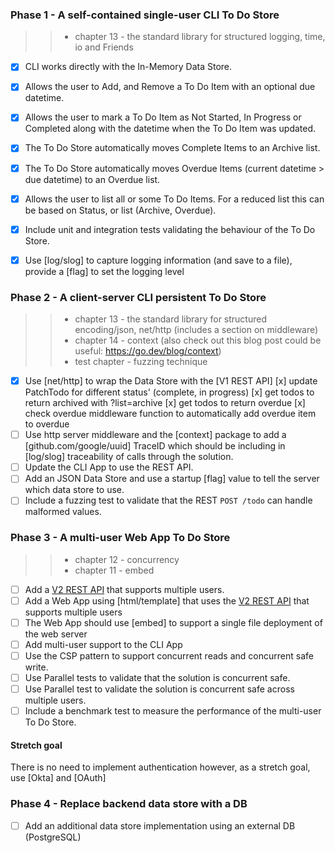 ### Phase 1 - A self-contained single-user CLI To Do Store

>> - chapter 13 - the standard library for structured logging, time, io and Friends

- [x] CLI works directly with the In-Memory Data Store.
- [x] Allows the user to Add, and Remove a To Do Item with an optional due datetime.
- [x] Allows the user to mark a To Do Item as Not Started, In Progress or Completed along with the datetime when the To Do Item was updated.
- [x] The To Do Store automatically moves Complete Items to an Archive list.
- [x] The To Do Store automatically moves Overdue Items (current datetime > due datetime) to an Overdue list.
- [x] Allows the user to list all or some To Do Items.  For a reduced list this can be based on Status, or list (Archive, Overdue).
- [x] Include unit and integration tests validating the behaviour of the To Do Store.
- [x] Use [log/slog] to capture logging information (and save to a file), provide a [flag] to set the logging level


### Phase 2 - A client-server CLI persistent To Do Store

>> - chapter 13 - the standard library for structured encoding/json, net/http (includes a section on middleware)
>> - chapter 14 - context (also check out this blog post could be useful: https://go.dev/blog/context)
>> - test chapter - fuzzing technique

- [x] Use [net/http] to wrap the Data Store with the [V1 REST API]
        [x] update PatchTodo for different status' (complete, in progress)
        [x] get todos to return archived with ?list=archive
        [x] get todos to return overdue
        [x] check overdue middleware function to automatically add overdue item to overdue
- [ ] Use http server middleware and the [context] package to add a [github.com/google/uuid] TraceID which should be including in [log/slog] traceability of calls through the solution.
- [ ] Update the CLI App to use the REST API.
- [ ] Add an JSON Data Store and use a startup [flag] value to tell the server which data store to use.
- [ ] Include a fuzzing test to validate that the REST `POST /todo` can handle malformed values.

### Phase 3 - A multi-user Web App To Do Store

>> - chapter 12 - concurrency 
>> - chapter 11 - embed

- [ ] Add a [V2 REST API](./to-do-app-api-v2.yaml) that supports multiple users.
- [ ] Add a Web App using [html/template] that uses the [V2 REST API](./to-do-app-api-v2.yaml) that supports multiple users
- [ ] The Web App should use [embed] to support a single file deployment of the web server
- [ ] Add multi-user support to the CLI App
- [ ] Use the CSP pattern to support concurrent reads and concurrent safe write.
- [ ] Use Parallel tests to validate that the solution is concurrent safe.
- [ ] Use Parallel test to validate the solution is concurrent safe across multiple users.
- [ ] Include a benchmark test to measure the performance of the multi-user To Do Store.

#### Stretch goal

There is no need to implement authentication however, as a stretch goal, use [Okta] and [OAuth] 

### Phase 4 - Replace backend data store with a DB

- [ ] Add an additional data store implementation using an external DB (PostgreSQL)